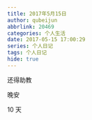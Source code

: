 ```yaml
---
title: 2017年5月15日
author: qubeijun
abbrlink: 20469
categories: 个人生活
date: 2017-05-15 17:00:29
series: 个人日记
tags: 个人日记
hide: true
---
```


还得助教

晚安

10 天

